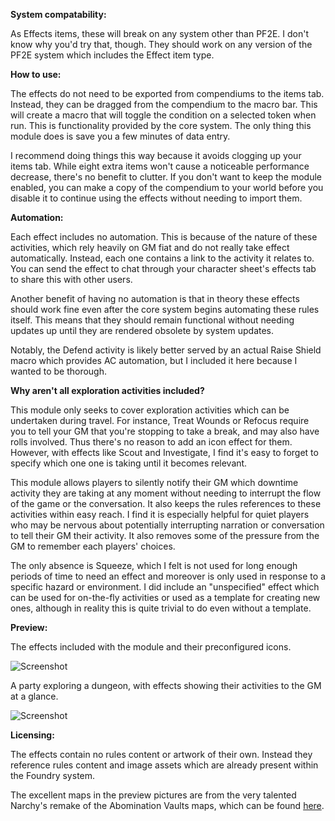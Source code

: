 **System compatability:**

As Effects items, these will break on any system other than PF2E. I don't know why you'd try that, though.
They should work on any version of the PF2E system which includes the Effect item type.

**How to use:**

The effects do not need to be exported from compendiums to the items tab. Instead, they can be dragged from the compendium to the macro bar. This will create a macro that will toggle the condition on a selected token when run. This is functionality provided by the core system. The only thing this module does is save you a few minutes of data entry.

I recommend doing things this way because it avoids clogging up your items tab. While eight extra items won't cause a noticeable performance decrease, there's no benefit to clutter. If you don't want to keep the module enabled, you can make a copy of the compendium to your world before you disable it to continue using the effects without needing to import them.

**Automation:**

Each effect includes no automation. This is because of the nature of these activities, which rely heavily on GM fiat and do not really take effect automatically. Instead, each one contains a link to the activity it relates to. You can send the effect to chat through your character sheet's effects tab to share this with other users.

Another benefit of having no automation is that in theory these effects should work fine even after the core system begins automating these rules itself. This means that they should remain functional without needing updates up until they are rendered obsolete by system updates.

Notably, the Defend activity is likely better served by an actual Raise Shield macro which provides AC automation, but I included it here because I wanted to be thorough.

**Why aren't all exploration activities included?**

This module only seeks to cover exploration activities which can be undertaken during travel. For instance, Treat Wounds or Refocus require you to tell your GM that you're stopping to take a break, and may also have rolls involved. Thus there's no reason to add an icon effect for them. However, with effects like Scout and Investigate, I find it's easy to forget to specify which one one is taking until it becomes relevant. 

This module allows players to silently notify their GM which downtime activity they are taking at any moment without needing to interrupt the flow of the game or the conversation. It also keeps the rules references to these activities within easy reach. I find it is especially helpful for quiet players who may be nervous about potentially interrupting narration or conversation to tell their GM their activity. It also removes some of the pressure from the GM to remember each players' choices.

The only absence is Squeeze, which I felt is not used for long enough periods of time to need an effect and moreover is only used in response to a specific hazard or environment. I did include an "unspecified" effect which can be used for on-the-fly activities or used as a template for creating new ones, although in reality this is quite trivial to do even without a template.

**Preview:**

The effects included with the module and their preconfigured icons.

![Screenshot](https://gitlab.com/silvative/pf2e-exploration-effects/-/raw/main/documentation/Preview1.png)

A party exploring a dungeon, with effects showing their activities to the GM at a glance.

![Screenshot](https://gitlab.com/silvative/pf2e-exploration-effects/-/raw/main/documentation/Preview2.png)

**Licensing:**

The effects contain no rules content or artwork of their own. Instead they reference rules content and image assets which are already present within the Foundry system. 

The excellent maps in the preview pictures are from the very talented Narchy's remake of the Abomination Vaults maps, which can be found [here](https://foundryvtt.com/packages/av-maps-remake-by-narchy).
